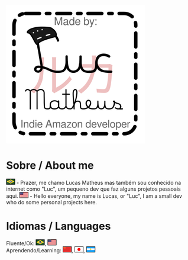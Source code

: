 ![Logo](img/Logo.png)  

# Sobre / About me
![Bandeira BR](img/idiomas/bra.png) - Prazer, me chamo Lucas Matheus mas também sou conhecido na internet como "Luc", um pequeno dev que faz alguns projetos pessoais aqui.
![Bandeira EUA](img/idiomas/usa.png) - Hello everyone, my name is Lucas, or "Luc", I am a small dev who do some personal projects here.  

# Idiomas / Languages
Fluente/Ok: ![pt_BR](img/idiomas/bra.png), ![en](img/idiomas/usa.png)  
Aprendendo/Learning: ![zh_CN](img/idiomas/chn.png), ![jp_JP](img/idiomas/jpn.png), ![es_AR](img/idiomas/arg.png)  